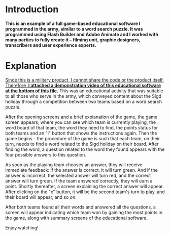 # Introduction
<b>This is an example of a full game-based educational software I programmed in the army, similar to a word search puzzle.
It was programmed using Flash Builder and Adobe Animate and I worked with many parties to fully create it – filming unit, graphic designers, transcribers and user experience experts.</b>

# Explanation
<ins>Since this is a military product, I cannot share the code or the product itself. Therefore,<b> I attached a demonstration video of this educational software at the bottom of this file.</b></ins>
This was an educational activity that was suitable to all those who serve in the army, which conveyed content about the Sigd holiday through a competition between two teams based on a word search puzzle. 

After the opening screens and a brief explanation of the game, the game screen appears, where you can see which team is currently playing, the word board of that team, the word they need to find, the points status for both teams and an "i" button that shows the instructions again.
Then the game begins - the procedure of the game is such that each team, on their turn, needs to find a word related to the Sigd holiday on their board. After finding the word, a question related to the word they found appears with the four possible answers to this question.

As soon as the playing team chooses an answer, they will receive immediate feedback: if the answer is correct, it will turn green. And if the answer is incorrect, the selected answer will turn red, and the correct answer will turn green. If the team answered correctly, they will earn a point.
Shortly thereafter, a screen explaining the correct answer will appear. After clicking on the "x" button, it will be the second team's turn to play, and their board will appear, and so on.

After both teams found all their words and answered all the questions, a screen will appear indicating which team won by gaining the most points in the game, along with summary screens of the educational software.

Enjoy watching!
<br><br>
